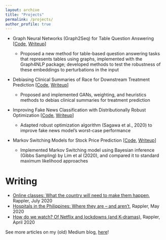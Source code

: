 ```yaml
---
layout: archive
title: "Projects"
permalink: /projects/
author_profile: true
---
```


* Graph Neural Networks (Graph2Seq) for Table Question Answering [<a href="https://github.com/ljyflores/graph4nlp">Code</a>, <a href="https://drive.google.com/file/d/1PjdIz9slb8reKmpFhyyidpHs1zZRxVGH/view?usp=sharing">Writeup</a>]
  * Proposed a new method for table-based question answering tasks that represents tables using graphs, implemented with the Graph4NLP package; developed methods to test the robustness of these embeddings to perturbations in the input

* Debiasing Clinical Summaries of Race for Downstream Treatment Prediction [<a href="https://github.com/ljyflores/debiasing-clinical-summaries">Code</a>, <a href="https://drive.google.com/file/d/1zgGBQSmc1mVJHEZQMTeuETzEEOHrwuQW/view">Writeup</a>]
  * Proposed and implemented GANs, weighting, and heuristics methods to debias clinical summaries for treatment prediction 

* Improving Fake News Classification with Distributionally Robust Optimization [<a href="https://github.com/ljyflores/distributionally-robust-fake-news-classification">Code</a>, <a href="https://drive.google.com/file/d/1oZH67nraRTS5kXUM_nrTc0JiyF4bWEwI/view?usp=sharing">Writeup</a>]
  * Adapted robust optimization algorithm (Sagawa et al., 2020) to improve fake news model’s worst-case performance

* Markov Switching Models for Stock Price Prediction [<a href="https://github.com/ljyflores/bayes-for-markov-switching">Code</a>, <a href="https://drive.google.com/file/d/1nfoNjcJfUpudIiWJt5PEUaczfERx-7gk/view">Writeup</a>]
  * Implemented Markov Switching model using Bayesian inference (Gibbs Sampling) by Lim et al (2020), and compared it to standard maximum likelihood approaches




Writing
======
* <a href="https://www.rappler.com/newsbreak/in-depth/online-classes-what-the-country-will-need-to-make-it-happen/">Online classes: What the country will need to make them happen</a>, Rappler, July 2020
* <a href="https://www.rappler.com/newsbreak/in-depth/261439-locations-mapping-hospitals-healthcare-facilities-philippines/">Hospitals in the Philippines: Where they are – and aren’t</a>, Rappler, May 2020
* <a href="https://www.rappler.com/entertainment/258139-filipino-viewing-habits-netflix-coronavirus-lockdown/">How do we watch? Of Netflix and lockdowns (and K-dramas)</a>, Rappler, April 2020

See more articles on my (old) Medium blog, <a href="https://medium.com/@lorenzoflores">here</a>!